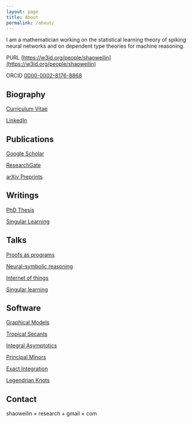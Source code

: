 ```yaml
---
layout: page
title: About
permalink: /about/
---
```


I am a mathematician working on the statistical learning theory of spiking neural networks and on dependent type theories for machine reasoning.

PURL [https://w3id.org/people/shaoweilin](https://w3id.org/people/shaoweilin)

ORCID [0000-0002-8176-8868](https://orcid.org/0000-0002-8176-8868)

## Biography

[Curriculum Vitae](https://w3id.org/people/shaoweilin/public/vitae.pdf)

[LinkedIn](https://www.linkedin.com/in/shaoweilin)

## Publications

[Google Scholar](http://scholar.google.com.sg/citations?user=jCYmZFEAAAAJ&hl=en&sortby=pubdate)

[ResearchGate](https://www.researchgate.net/profile/Shaowei_Lin)

[arXiv Preprints](https://arxiv.org/a/0000-0002-8176-8868.html)

## Writings

[PhD Thesis](https://w3id.org/people/shaoweilin/public/swthesis.pdf)

[Singular Learning](https://shaoweilin.github.io/singular/)

## Talks

[Proofs as programs](https://shaoweilin.github.io/proofs-as-programs-challenges-and-strategies-for-program-synthesis/)

[Neural-symbolic reasoning](https://shaoweilin.github.io/machine-reasoning-and-deep-spiking-networks/)

[Internet of things](https://shaoweilin.github.io/artificial-general-intelligence-for-the-internet-of-things/)

[Singular learning](https://shaoweilin.github.io/studying-model-asymptotics-with-singular-learning-theory/)

## Software

[Graphical Models](http://www.math.uiuc.edu/Macaulay2/doc/Macaulay2-1.4/share/doc/Macaulay2/GraphicalModels/html/index.html)

[Tropical Secants](https://w3id.org/people/shaoweilin/public/tropsec.html)

[Integral Asymptotics](https://w3id.org/people/shaoweilin/public/rlct.html)

[Principal Minors](https://w3id.org/people/shaoweilin/public/minors.html)

[Exact Integration](https://w3id.org/people/shaoweilin/public/integrals.html)

[Legendrian Knots](https://w3id.org/people/shaoweilin/public/legendrian.html)

## Contact

shaoweilin × research + gmail × com
